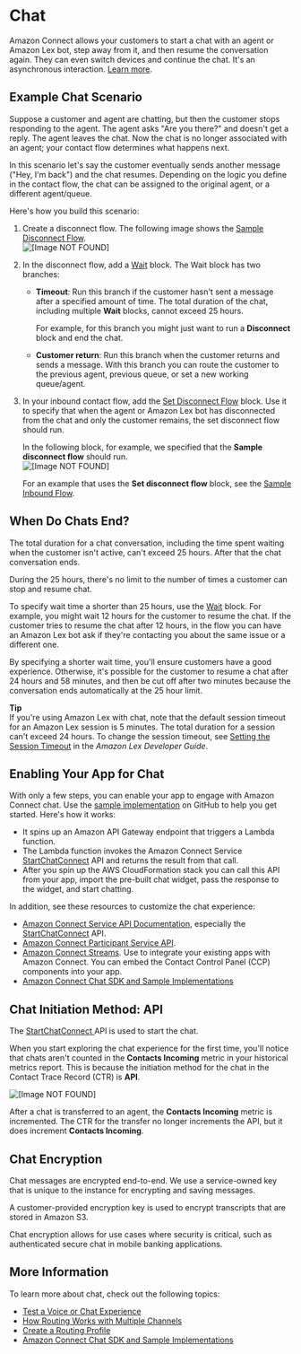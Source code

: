 # Chat<a name="chat"></a>

Amazon Connect allows your customers to start a chat with an agent or Amazon Lex bot, step away from it, and then resume the conversation again\. They can even switch devices and continue the chat\. It's an asynchronous interaction\. [Learn more](https://github.com/aws/amazon-connect-streams/blob/master/Documentation.md)\.

## Example Chat Scenario<a name="example-chat-scenario"></a>

Suppose a customer and agent are chatting, but then the customer stops responding to the agent\. The agent asks "Are you there?" and doesn't get a reply\. The agent leaves the chat\. Now the chat is no longer associated with an agent; your contact flow determines what happens next\. 

In this scenario let's say the customer eventually sends another message \("Hey, I'm back"\) and the chat resumes\. Depending on the logic you define in the contact flow, the chat can be assigned to the original agent, or a different agent/queue\.

Here's how you build this scenario:

1. Create a disconnect flow\. The following image shows the [Sample Disconnect Flow](sample-disconnect.md)\.   
![\[Image NOT FOUND\]](http://docs.aws.amazon.com/connect/latest/adminguide/images/sample-disconnect-flow.png)

1. In the disconnect flow, add a [Wait](wait.md) block\. The Wait block has two branches:
   + **Timeout**: Run this branch if the customer hasn't sent a message after a specified amount of time\. The total duration of the chat, including multiple **Wait** blocks, cannot exceed 25 hours\.

     For example, for this branch you might just want to run a **Disconnect** block and end the chat\. 
   + **Customer return**: Run this branch when the customer returns and sends a message\. With this branch you can route the customer to the previous agent, previous queue, or set a new working queue/agent\.

1. In your inbound contact flow, add the [Set Disconnect Flow](set-disconnect-flow.md) block\. Use it to specify that when the agent or Amazon Lex bot has disconnected from the chat and only the customer remains, the set disconnect flow should run\.

   In the following block, for example, we specified that the **Sample disconnect flow** should run\.   
![\[Image NOT FOUND\]](http://docs.aws.amazon.com/connect/latest/adminguide/images/set-disconnect-flow.png)

   For an example that uses the **Set disconnect flow** block, see the [Sample Inbound Flow](sample-inbound-flow.md)\. 

## When Do Chats End?<a name="when-do-chats-end"></a>

The total duration for a chat conversation, including the time spent waiting when the customer isn't active, can't exceed 25 hours\. After that the chat conversation ends\. 

During the 25 hours, there's no limit to the number of times a customer can stop and resume chat\.

To specify wait time a shorter than 25 hours, use the [Wait](wait.md) block\. For example, you might wait 12 hours for the customer to resume the chat\. If the customer tries to resume the chat after 12 hours, in the flow you can have an Amazon Lex bot ask if they're contacting you about the same issue or a different one\.

By specifying a shorter wait time, you'll ensure customers have a good experience\. Otherwise, it's possible for the customer to resume a chat after 24 hours and 58 minutes, and then be cut off after two minutes because the conversation ends automatically at the 25 hour limit\.

**Tip**  
If you're using Amazon Lex with chat, note that the default session timeout for an Amazon Lex session is 5 minutes\. The total duration for a session can't exceed 24 hours\. To change the session timeout, see [Setting the Session Timeout](https://docs.aws.amazon.com/lex/latest/dg/context-mgmt.html#context-mgmt-session-timeoutg) in the *Amazon Lex Developer Guide*\. 

## Enabling Your App for Chat<a name="enable-chat-in-app"></a>

With only a few steps, you can enable your app to engage with Amazon Connect chat\. Use the [sample implementation](https://github.com/amazon-connect/amazon-connect-chat-ui-examples/tree/master/cloudformationTemplates/asyncCustomerChatUX) on GitHub to help you get started\. Here's how it works:
+ It spins up an Amazon API Gateway endpoint that triggers a Lambda function\.
+ The Lambda function invokes the Amazon Connect Service [StartChatConnect](https://docs.aws.amazon.com/connect/latest/APIReference/API_StartChatContact.html) API and returns the result from that call\. 
+ After you spin up the AWS CloudFormation stack you can call this API from your app, import the pre\-built chat widget, pass the response to the widget, and start chatting\. 

In addition, see these resources to customize the chat experience: 
+ [Amazon Connect Service API Documentation](https://docs.aws.amazon.com/connect/latest/APIReference/welcome.html), especially the [StartChatConnect](https://docs.aws.amazon.com/connect/latest/APIReference/API_StartChatContact.html) API\. 
+  [Amazon Connect Participant Service API](https://docs.aws.amazon.com/connect-participant/latest/APIReference/Welcome.html)\. 
+  [Amazon Connect Streams](https://github.com/aws/amazon-connect-streams)\. Use to integrate your existing apps with Amazon Connect\. You can embed the Contact Control Panel \(CCP\) components into your app\. 
+ [Amazon Connect Chat SDK and Sample Implementations](https://github.com/amazon-connect/amazon-connect-chat-ui-examples/) 

## Chat Initiation Method: API<a name="chat-initiation-method"></a>

The [StartChatConnect ](https://docs.aws.amazon.com/connect/latest/APIReference/API_StartChatContact.html) API is used to start the chat\.

When you start exploring the chat experience for the first time, you'll notice that chats aren't counted in the **Contacts Incoming** metric in your historical metrics report\. This is because the initiation method for the chat in the Contact Trace Record \(CTR\) is **API**\.

![\[Image NOT FOUND\]](http://docs.aws.amazon.com/connect/latest/adminguide/images/ctr-api.png)

After a chat is transferred to an agent, the **Contacts Incoming** metric is incremented\. The CTR for the transfer no longer increments the API, but it does increment **Contacts Incoming**\. 

## Chat Encryption<a name="chat-encryption"></a>

Chat messages are encrypted end\-to\-end\. We use a service\-owned key that is unique to the instance for encrypting and saving messages\. 

A customer\-provided encryption key is used to encrypt transcripts that are stored in Amazon S3\. 

Chat encryption allows for use cases where security is critical, such as authenticated secure chat in mobile banking applications\.

## More Information<a name="chat-more-info"></a>

To learn more about chat, check out the following topics:
+ [Test a Voice or Chat Experience](chat-testing.md) 
+ [How Routing Works with Multiple Channels](about-routing.md#routing-profile-channels-works) 
+ [Create a Routing Profile](routing-profiles.md) 
+ [Amazon Connect Chat SDK and Sample Implementations](https://github.com/amazon-connect/amazon-connect-chat-ui-examples/) 